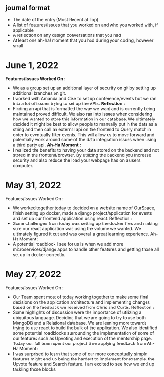 
## journal format
* The date of the entry (Most Recent at Top)
* A list of features/issues that you worked on and who you worked with, if applicable
* A reflection on any design conversations that you had
* At least one ah-ha! moment that you had during your coding, however small

# June 1, 2022
**Features/Issues Worked On :**
* We as a group set up an additional layer of security on git by setting up additional branches on git. 
* I worked with Amanda and Cise to set up conference/events but we ran into a lot of issues trying to set up the APIs. 
**Reflection :**
* Finding an api that is formatted the way we want and is currently being maintained proved difficult. We also ran into issues when considering how we wanted to store this information in our database. We ultimately decided it might be best to allow people to manually put in the data as a string and then call an external api on the frontend to Query match in order to eventually filter events. This will allow us to move forward and potentially work around some of the data integration issues when using a third party api. 
**Ah-Ha Moment :**
* I realized the benefits to having your data stored on the backend and not stored in the frontend/browser. By utilizing the backend you increase security and also reduce the load your webpage has on a users computer.

# May 31, 2022
Features/Issues Worked On :
* We worked together today to decided on a website name of OurSpace, finish setting up docker, made a django project/application for events and set up our frontend application using react. 
Reflection :
* Some challenges from today was setting up the docker files and making sure our react application was using the volume we wanted. We ultimately figured it out and was overall a great learning experience. 
Ah-Ha Moment :
* A potential roadblock I see for us is when we add more microservices/django apps to handle other features and getting those all set up in docker correctly. 

# May 27, 2022
Features/Issues Worked On :
* Our Team spent most of today working together to make some final decisions on the application architecture and implementing changes based on the feedback we received from Chris and Curtis.
Reflection :
* Some highlights of discussion were the importance of utilizing a ubiquitous language. Deciding that we are going to try to use both MongoDB and a Relational database. We are leaning more towards trying to use react to build the bulk of the application. We also identified some potential roadblocks surrounding the implementation of some of our features such as Upvoting and execution of the mentorship page.
Today our full team spent our project time applying feedback from
Ah-Ha Moment :
* I was surprised to learn that some of our more conceptually simple features might end up being the hardest to implement for example, the Upvote feature and Search feature. I am excited to see how we end up tackling those blocks.
